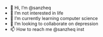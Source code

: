 - 👋 Hi, I’m @sanzheq
- 👀 I’m not interested in life
- 🌱 I’m currently learning computer science
- 💞️ I’m looking to collaborate on depression
- 📫 How to reach me @sanzheq inst

<!---
sanzheq/sanzheq is a ✨ special ✨ repository because its `README.md` (this file) appears on your GitHub profile.
You can click the Preview link to take a look at your changes.
--->
